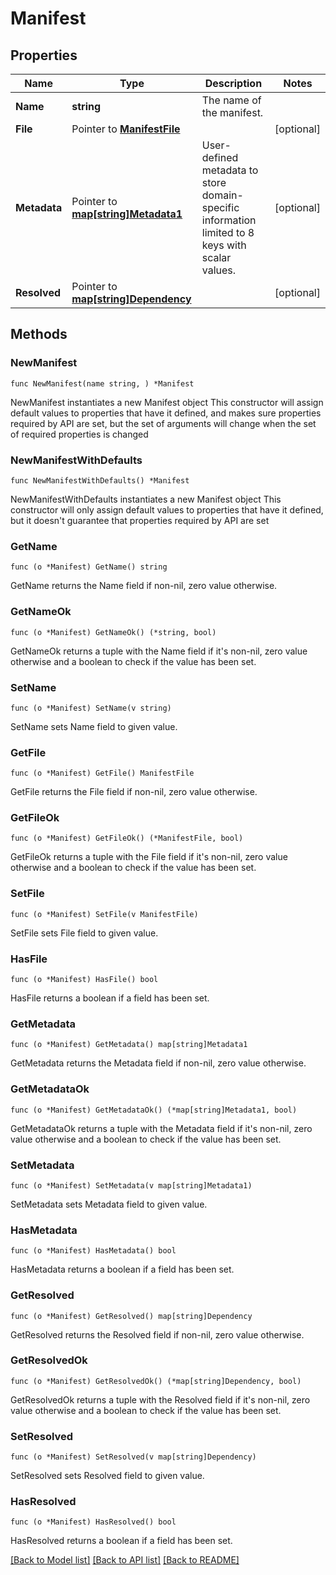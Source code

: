 # Manifest

## Properties

Name | Type | Description | Notes
------------ | ------------- | ------------- | -------------
**Name** | **string** | The name of the manifest. | 
**File** | Pointer to [**ManifestFile**](ManifestFile.md) |  | [optional] 
**Metadata** | Pointer to [**map[string]Metadata1**](Metadata1.md) | User-defined metadata to store domain-specific information limited to 8 keys with scalar values. | [optional] 
**Resolved** | Pointer to [**map[string]Dependency**](Dependency.md) |  | [optional] 

## Methods

### NewManifest

`func NewManifest(name string, ) *Manifest`

NewManifest instantiates a new Manifest object
This constructor will assign default values to properties that have it defined,
and makes sure properties required by API are set, but the set of arguments
will change when the set of required properties is changed

### NewManifestWithDefaults

`func NewManifestWithDefaults() *Manifest`

NewManifestWithDefaults instantiates a new Manifest object
This constructor will only assign default values to properties that have it defined,
but it doesn't guarantee that properties required by API are set

### GetName

`func (o *Manifest) GetName() string`

GetName returns the Name field if non-nil, zero value otherwise.

### GetNameOk

`func (o *Manifest) GetNameOk() (*string, bool)`

GetNameOk returns a tuple with the Name field if it's non-nil, zero value otherwise
and a boolean to check if the value has been set.

### SetName

`func (o *Manifest) SetName(v string)`

SetName sets Name field to given value.


### GetFile

`func (o *Manifest) GetFile() ManifestFile`

GetFile returns the File field if non-nil, zero value otherwise.

### GetFileOk

`func (o *Manifest) GetFileOk() (*ManifestFile, bool)`

GetFileOk returns a tuple with the File field if it's non-nil, zero value otherwise
and a boolean to check if the value has been set.

### SetFile

`func (o *Manifest) SetFile(v ManifestFile)`

SetFile sets File field to given value.

### HasFile

`func (o *Manifest) HasFile() bool`

HasFile returns a boolean if a field has been set.

### GetMetadata

`func (o *Manifest) GetMetadata() map[string]Metadata1`

GetMetadata returns the Metadata field if non-nil, zero value otherwise.

### GetMetadataOk

`func (o *Manifest) GetMetadataOk() (*map[string]Metadata1, bool)`

GetMetadataOk returns a tuple with the Metadata field if it's non-nil, zero value otherwise
and a boolean to check if the value has been set.

### SetMetadata

`func (o *Manifest) SetMetadata(v map[string]Metadata1)`

SetMetadata sets Metadata field to given value.

### HasMetadata

`func (o *Manifest) HasMetadata() bool`

HasMetadata returns a boolean if a field has been set.

### GetResolved

`func (o *Manifest) GetResolved() map[string]Dependency`

GetResolved returns the Resolved field if non-nil, zero value otherwise.

### GetResolvedOk

`func (o *Manifest) GetResolvedOk() (*map[string]Dependency, bool)`

GetResolvedOk returns a tuple with the Resolved field if it's non-nil, zero value otherwise
and a boolean to check if the value has been set.

### SetResolved

`func (o *Manifest) SetResolved(v map[string]Dependency)`

SetResolved sets Resolved field to given value.

### HasResolved

`func (o *Manifest) HasResolved() bool`

HasResolved returns a boolean if a field has been set.


[[Back to Model list]](../README.md#documentation-for-models) [[Back to API list]](../README.md#documentation-for-api-endpoints) [[Back to README]](../README.md)


